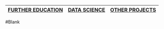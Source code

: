 
|[FURTHER EDUCATION](./pages/education.md)|[DATA SCIENCE](./pages/datsci.md)| [OTHER PROJECTS](./pages/other.md)      |
| :-------------------------------------------- | :-------------------------------------------- |:-------------------------------------------- |

#Blank
